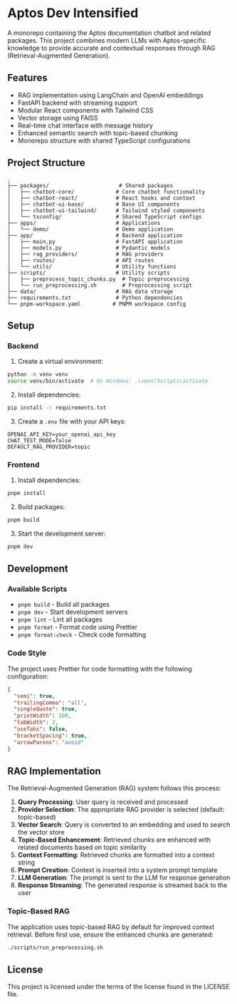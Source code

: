 # Aptos Dev Intensified

A monorepo containing the Aptos documentation chatbot and related packages. This project combines modern LLMs with Aptos-specific knowledge to provide accurate and contextual responses through RAG (Retrieval-Augmented Generation).

## Features

- RAG implementation using LangChain and OpenAI embeddings
- FastAPI backend with streaming support
- Modular React components with Tailwind CSS
- Vector storage using FAISS
- Real-time chat interface with message history
- Enhanced semantic search with topic-based chunking
- Monorepo structure with shared TypeScript configurations

## Project Structure

```
.
├── packages/                      # Shared packages
│   ├── chatbot-core/             # Core chatbot functionality
│   ├── chatbot-react/            # React hooks and context
│   ├── chatbot-ui-base/          # Base UI components
│   ├── chatbot-ui-tailwind/      # Tailwind styled components
│   └── tsconfig/                 # Shared TypeScript configs
├── apps/                         # Applications
│   └── demo/                     # Demo application
├── app/                          # Backend application
│   ├── main.py                   # FastAPI application
│   ├── models.py                 # Pydantic models
│   ├── rag_providers/            # RAG providers
│   ├── routes/                   # API routes
│   └── utils/                    # Utility functions
├── scripts/                      # Utility scripts
│   ├── preprocess_topic_chunks.py  # Topic preprocessing
│   └── run_preprocessing.sh        # Preprocessing script
├── data/                         # RAG data storage
├── requirements.txt              # Python dependencies
└── pnpm-workspace.yaml          # PNPM workspace config
```

## Setup

### Backend

1. Create a virtual environment:

```bash
python -m venv venv
source venv/bin/activate  # On Windows: .\venv\Scripts\activate
```

2. Install dependencies:

```bash
pip install -r requirements.txt
```

3. Create a `.env` file with your API keys:

```
OPENAI_API_KEY=your_openai_api_key
CHAT_TEST_MODE=false
DEFAULT_RAG_PROVIDER=topic
```

### Frontend

1. Install dependencies:

```bash
pnpm install
```

2. Build packages:

```bash
pnpm build
```

3. Start the development server:

```bash
pnpm dev
```

## Development

### Available Scripts

- `pnpm build` - Build all packages
- `pnpm dev` - Start development servers
- `pnpm lint` - Lint all packages
- `pnpm format` - Format code using Prettier
- `pnpm format:check` - Check code formatting

### Code Style

The project uses Prettier for code formatting with the following configuration:

```json
{
  "semi": true,
  "trailingComma": "all",
  "singleQuote": true,
  "printWidth": 100,
  "tabWidth": 2,
  "useTabs": false,
  "bracketSpacing": true,
  "arrowParens": "avoid"
}
```

## RAG Implementation

The Retrieval-Augmented Generation (RAG) system follows this process:

1. **Query Processing**: User query is received and processed
2. **Provider Selection**: The appropriate RAG provider is selected (default: topic-based)
3. **Vector Search**: Query is converted to an embedding and used to search the vector store
4. **Topic-Based Enhancement**: Retrieved chunks are enhanced with related documents based on topic similarity
5. **Context Formatting**: Retrieved chunks are formatted into a context string
6. **Prompt Creation**: Context is inserted into a system prompt template
7. **LLM Generation**: The prompt is sent to the LLM for response generation
8. **Response Streaming**: The generated response is streamed back to the user

### Topic-Based RAG

The application uses topic-based RAG by default for improved context retrieval. Before first use, ensure the enhanced chunks are generated:

```bash
./scripts/run_preprocessing.sh
```

## License

This project is licensed under the terms of the license found in the LICENSE file.
